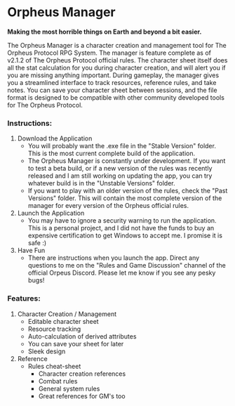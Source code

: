 # Orpheus Manager
**Making the most horrible things on Earth and beyond a bit easier.**

The Orpheus Manager is a character creation and management tool for The Orpheus Protocol RPG System. The manager is feature complete as of v2.1.2 of The Orpheus Protocol official rules. The character sheet itself does all the stat calculation for you during character creation, and will alert you if you are missing anything important. During gameplay, the manager gives you a streamlined interface to track resources, reference rules, and take notes. You can save your character sheet between sessions, and the file format is designed to be compatible with other community developed tools for The Orpheus Protocol.

### Instructions:
1. Download the Application
    - You will probably want the .exe file in the "Stable Version" folder. This is the most current complete build of the application.
    - The Orpheus Manager is constantly under development. If you want to test a beta build, or if a new version of the rules was recently released and I am still working on updating the app, you can try whatever build is in the "Unstable Versions" folder.
    - If you want to play with an older version of the rules, check the "Past Versions" folder. This will contain the most complete version of the manager for every version of the Orpheus official rules.
2. Launch the Application
    - You may have to ignore a security warning to run the application. This is a personal project, and I did not have the funds to buy an expensive certification to get Windows to accept me. I promise it is safe :)
3. Have Fun
    - There are instructions when you launch the app. Direct any questions to me on the "Rules and Game Discussion" channel of the official Orpeus Discord. Please let me know if you see any pesky bugs!

### Features:
1. Character Creation / Management
    - Editable character sheet
    - Resource tracking
    - Auto-calculation of derived attributes
    - You can save your sheet for later
    - Sleek design
2. Reference
    - Rules cheat-sheet
        - Character creation references
        - Combat rules
        - General system rules
        - Great references for GM's too
